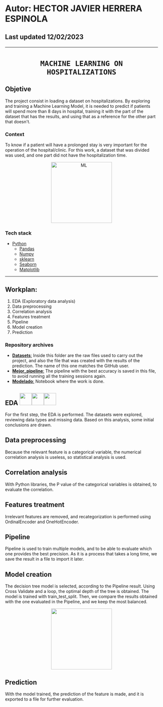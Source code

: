 
## <h1> **Autor: HECTOR JAVIER HERRERA ESPINOLA** </h1>

## Last updated 12/02/2023<hr>  

### <h1 align="center">**`MACHINE LEARNING ON HOSPITALIZATIONS`**</h1>


## **Objetive**
The project consist in loading a dataset on hospitalizations. By exploring and training a Machine Learning Model, it is needed to predict if patients will spend more than 8 days in hospital, training it with the part of the dataset that has the results, and using that as a reference for the other part that doesn't. 


### Context
To know if a patient will have a prolonged stay is very important for the operation of the hospital/clinic. For this work, a dataset that was divided was used, and one part did not have the hospitalization time.

<p align="center"> <img alt="ML" src="https://ml2analytics.files.wordpress.com/2020/04/digits-dataset-scikit-learn-machine-learning-python-tutorial.png" height=200px> 

### Tech stack
* [Python](https://docs.python.org/3/)
    * [Pandas](https://pandas.pydata.org/)
    * [Numpy](https://numpy.org)
    * [sklearn](https://scikit-learn.org/stable/index.html)  
    * [Seaborn](https://seaborn.pydata.org)
    * [Matplotlib](https://matplotlib.org)

<hr>

## Workplan:
1. EDA (Exploratory data analysis)
2. Data preprocessing
3. Correlation analysis
4. Features treatment
5. Pipeline
6. Model creation
7. Prediction

### Repository archives
- [**Datasets**:](./Datasets/) Inside this folder are the raw files used to carry out the project, and also the file that was created with the results of the prediction. The name of this one matches the GitHub user.
- [**Mejor_pipeline**:](./Mejor_pipeline.pkl) The pipeline with the best accuracy is saved in this file, to avoid running all the training sessions again.
- [**Modelado**:](./Modelado.ipynb) Notebook where the work is done.


## EDA <img src="https://cdn.jsdelivr.net/gh/devicons/devicon/icons/python/python-original.svg" width=40px height=40px/><img src="https://cdn.jsdelivr.net/gh/devicons/devicon/icons/jupyter/jupyter-original-wordmark.svg" width=40px height=40px/><img src="https://cdn.jsdelivr.net/gh/devicons/devicon/icons/pandas/pandas-original.svg" width=40px height=40px/>
For the first step, the EDA is performed. The datasets were explored, reviewing data types and missing data. Based on this analysis, some initial conclusions are drawn.

## Data preprocessing
Because the relevant feature is a categorical variable, the numerical correlation analysis is useless, so statistical analysis is used.

## Correlation analysis
With Python libraries, the P value of the categorical variables is obtained, to evaluate the correlation.

## Features treatment
Irrelevant features are removed, and recategorization is performed using OrdinalEncoder and OneHotEncoder.

## Pipeline
Pipeline is used to train multiple models, and to be able to evaluate which one provides the best precision. As it is a process that takes a long time, we save the result in a file to import it later.

## Model creation
The decision tree model is selected, according to the Pipeline result. Using Cross Validate and a loop, the optimal depth of the tree is obtained. The model is trained with train_test_split. Then, we compare the results obtained with the one evaluated in the Pipeline, and we keep the most balanced.
<p align="center"> <img src="https://static.vecteezy.com/system/resources/previews/001/234/042/original/decision-tree-design-vector.jpg" width="200px"> </p>

## Prediction
With the model trained, the prediction of the feature is made, and it is exported to a file for further evaluation.
